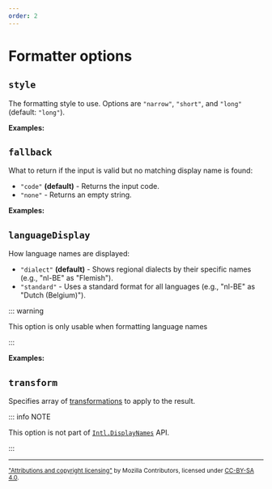 ```yaml
---
order: 2
---
```


# Formatter options

<script setup>
import DemoValueFormatterOptions from '../DemoValueFormatterOptions.vue';
import { displayNameFormatter } from '@localizer/all';

function withLabels(inputs) {
  return inputs.map((input) => [input, input]);
}

const factory = (options) => displayNameFormatter('language', options);

const inputs = () => withLabels(['nl-BE','nl-NL','en-US', 'xx']);

</script>

## `style`

The formatting style to use. Options are `"narrow"`, `"short"`, and `"long"` (default: `"long"`).

**Examples:**

<DemoValueFormatterOptions option="style" :values="['narrow', 'short', 'long']" :factory=factory :inputs=inputs />

## `fallback`

What to return if the input is valid but no matching display name is found:

- `"code"` **(default)** - Returns the input code.
- `"none"` - Returns an empty string.

**Examples:**

<DemoValueFormatterOptions option="fallback" :values="['code', 'none']" :factory=factory :inputs=inputs />

## `languageDisplay`

How language names are displayed:

- `"dialect"` **(default)** - Shows regional dialects by their specific names (e.g., "nl-BE" as "Flemish").
- `"standard"` - Uses a standard format for all languages (e.g., "nl-BE" as "Dutch (Belgium)").

::: warning

This option is only usable when formatting language names

:::

**Examples:**

<DemoValueFormatterOptions option="languageDisplay" :values="['dialect', 'standard']" :factory=factory :inputs=inputs />

## `transform`

Specifies array of [transformations](../../introduction/transformations.md) to apply to the result.

::: info NOTE

This option is not part of [`Intl.DisplayNames`](https://developer.mozilla.org/en-US/docs/Web/JavaScript/Reference/Global_Objects/Intl/DisplayNames/DisplayNames) API.

:::

---

<small>

["Attributions and copyright licensing"](https://developer.mozilla.org/en-US/docs/MDN/Writing_guidelines/Attrib_copyright_license) by Mozilla Contributors, licensed under [CC-BY-SA 4.0](https://creativecommons.org/licenses/by-sa/4.0/).

</small>
